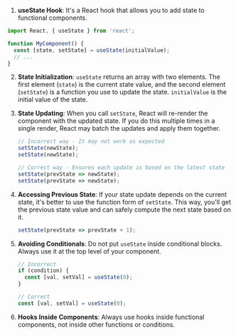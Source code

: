 

1. **useState Hook**: It's a React hook that allows you to add state to functional components.

```jsx
import React, { useState } from 'react';

function MyComponent() {
  const [state, setState] = useState(initialValue);
  // ...
}
```

2. **State Initialization**: `useState` returns an array with two elements. The first element (`state`) is the current state value, and the second element (`setState`) is a function you use to update the state. `initialValue` is the initial value of the state.

3. **State Updating**: When you call `setState`, React will re-render the component with the updated state. If you do this multiple times in a single render, React may batch the updates and apply them together.

   ```jsx
   // Incorrect way - It may not work as expected
   setState(newState);
   setState(newState);

   // Correct way - Ensures each update is based on the latest state
   setState(prevState => newState);
   setState(prevState => newState);
   ```

4. **Accessing Previous State**: If your state update depends on the current state, it's better to use the function form of `setState`. This way, you'll get the previous state value and can safely compute the next state based on it.

   ```jsx
   setState(prevState => prevState + 1);
   ```

5. **Avoiding Conditionals**: Do not put `useState` inside conditional blocks. Always use it at the top level of your component.

   ```jsx
   // Incorrect
   if (condition) {
     const [val, setVal] = useState(0);
   }

   // Correct
   const [val, setVal] = useState(0);
   ```

6. **Hooks Inside Components**: Always use hooks inside functional components, not inside other functions or conditions.

